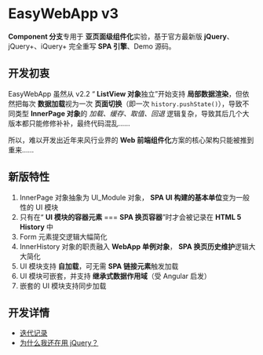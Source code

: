 # EasyWebApp v3


**Component 分支**专用于 **亚页面级组件化**实验，基于官方最新版 **jQuery**、jQuery+、iQuery+ 完全重写 **SPA 引擎**、Demo 源码。


## 开发初衷

EasyWebApp 虽然从 v2.2 “ **ListView 对象**独立”开始支持 **局部数据渲染**，但依然把每次 **数据加载**视为一次 **页面切换**（即一次 `history.pushState()`），导致不同类型 **InnerPage 对象**的 *加载、缓存、取值、回退* 逻辑复杂，导致其后几个大版本都只能修修补补，最终代码混乱……

所以，难以开发出近年来风行业界的 **Web 前端组件化**方案的核心架构只能被推到重来……


## 新版特性

 1. InnerPage 对象抽象为 UI_Module 对象， **SPA UI 构建的基本单位**变为一般性的 UI 模块
 2. 只有在“ **UI 模块的容器元素** === **SPA 换页容器**”时才会被记录在 **HTML 5 History** 中
 3. Form 元素提交逻辑大幅简化
 4. InnerHistory 对象的职责融入 **WebApp 单例对象**， **SPA 换页历史维护**逻辑大大简化
 5. UI 模块支持 **自加载**，可无需 **SPA 链接元素**触发加载
 6. UI 模块可嵌套，并支持 **继承式数据作用域**（受 Angular 启发）
 7. 嵌套的 UI 模块支持同步加载


## 开发详情

 - [迭代记录](http://git.oschina.net/Tech_Query/EasyWebApp/commits/Component)
 - [为什么我还在用 jQuery？](jQueryLove.md)
